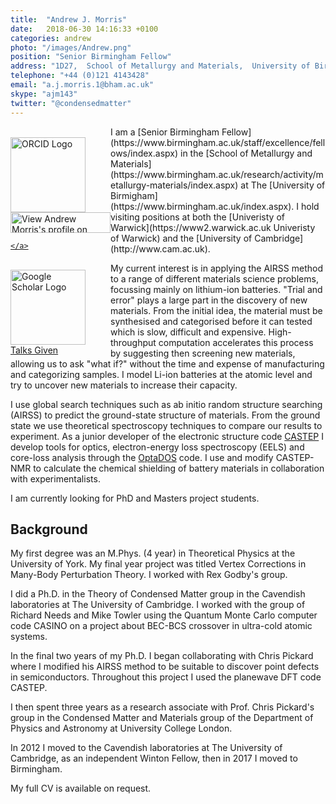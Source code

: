 ```yaml
---
title:  "Andrew J. Morris"
date:   2018-06-30 14:16:33 +0100
categories: andrew
photo: "/images/Andrew.png"
position: "Senior Birmingham Fellow"
address: "1D27,  School of Metallurgy and Materials,  University of Birmingham  Edgbaston  Birmingham  B15 2TT  UK" 
telephone: "+44 (0)121 4143428"
email: "a.j.morris.1@bham.ac.uk"
skype: "ajm143"
twitter: "@condensedmatter"
---
```


<div style="float:left; border-width: medium">

<br/>
<a href="http://orcid.org/0000-0001-7453-5698"> <img width="120px" alt="ORCID Logo" src="http://orcid.org/sites/all/themes/orcidResponsive/img/orcid-logo.png"/></a>
<br/>
<a href="https://uk.linkedin.com/pub/andrew-morris/24/830/968">
          <img src="https://static.licdn.com/scds/common/u/img/webpromo/btn_myprofile_160x33.png" width="160" height="33" border="0" alt="View Andrew Morris's profile on LinkedIn"/>
        
    </a>
<br/>
<a href="http://scholar.google.co.uk/citations?user=HWPGn8oAAAAJ"> <img width="120px" alt="Google Scholar Logo" src="http://scholar.google.co.uk/intl/en/scholar/images/scholar_logo_lg_2011.gif"/></a>
<br/>
<a href="{{ site.url }}/group/AJM_talks.html">Talks Given</a>
</div>

<div style="float:right; border-width: medium">
  <img class="img-responsive img-circle" src="https://harpaf13.github.io/harper-angela/images/Andrew.png" alt="">
</div>
I am a [Senior Birmingham Fellow](https://www.birmingham.ac.uk/staff/excellence/fellows/index.aspx) in the [School of Metallurgy and Materials](https://www.birmingham.ac.uk/research/activity/metallurgy-materials/index.aspx) at The [University of Birmigham](https://www.birmingham.ac.uk/index.aspx). I hold visiting positions at both the [Univeristy of Warwick](https://www2.warwick.ac.uk Univeristy of Warwick) and the [University of Cambridge](http://www.cam.ac.uk).

My current interest is in applying the AIRSS method to a range of different materials science problems, focussing mainly on lithium-ion batteries. "Trial and error" plays a large part in the discovery of new materials. From the initial idea, the material must be synthesised and categorised before it can tested which is slow, difficult and expensive. High-throughput computation accelerates this process by suggesting then screening new materials, allowing us to ask "what if?" without the time and expense of manufacturing and categorizing samples. I model Li-ion batteries at the atomic level and try to uncover new materials to increase their capacity.

I use global search techniques such as ab initio random structure searching (AIRSS) to predict the ground-state structure of materials. From the ground state we use theoretical spectroscopy techniques to compare our results to experiment. As a junior developer of the electronic structure code [CASTEP](http://www.castep.org) I develop tools for optics, electron-energy loss spectroscopy (EELS) and core-loss analysis through the [OptaDOS](http://www.optados.org) code. I use and modify CASTEP-NMR to calculate the chemical shielding of battery materials in collaboration with experimentalists.

I am currently looking for PhD and Masters project students.

## Background ##

My first degree was an M.Phys. (4 year) in Theoretical Physics at the University of York. My final year project was titled Vertex Corrections in Many-Body Perturbation Theory. I worked with Rex Godby's group.

I did a Ph.D. in the Theory of Condensed Matter group in the Cavendish laboratories at The University of Cambridge. I worked with the group of Richard Needs and Mike Towler using the Quantum Monte Carlo computer code CASINO on a project about BEC-BCS crossover in ultra-cold atomic systems.

In the final two years of my Ph.D. I began collaborating with Chris Pickard where I modified his AIRSS method to be suitable to discover point defects in semiconductors. Throughout this project I used the planewave DFT code CASTEP.

I then spent three years as a research associate with Prof. Chris Pickard's group in the Condensed Matter and Materials group of the Department of Physics and Astronomy at University College London.

In 2012 I moved to the Cavendish laboratories at The University of Cambridge, as an independent Winton Fellow, then in 2017 I moved to Birmingham.

My full CV is available on request.
